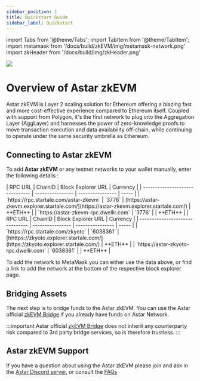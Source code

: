 ```yaml
---
sidebar_position: 1
title: Quickstart Guide
sidebar_label: Quickstart
---
```


import Tabs from '@theme/Tabs';
import TabItem from '@theme/TabItem';
import metamask from '/docs/build/zkEVM/img/metamask-network.png'
import zkHeader from '/docs/build/img/zkHeader.png'

<div style={{textAlign: 'center'}}>
    <img src={zkHeader} style={{width: 1200}} />
</div>

# Overview of Astar zkEVM

Astar zkEVM is Layer 2 scaling solution for Ethereum offering a blazing fast and more cost-effective experience compared to Ethereum itself. Coupled with support from Polygon, it's the first network to plug into the Aggregation Layer (AggLayer) and harnesses the power of zero-knowledge proofs to move transaction execution and data availability off-chain, while continuing to operate under the same security umbrella as Ethereum.

## Connecting to Astar zkEVM

To add **Astar zkEVM** or any testnet networks to your wallet manually, enter the following details : <Tabs>

<TabItem value="mainnet" label="Astar zkEVM">
| RPC URL | ChainID | Block Explorer URL | Currency |
| ------------------------------- | ---------------- | ---------------- | ----- |
| `https://rpc.startale.com/astar-zkevm` | `3776` | [https://astar-zkevm.explorer.startale.com/](https://astar-zkevm.explorer.startale.com/) | **ETH** |
| `https://astar-zkevm-rpc.dwellir.com` | `3776` | | **ETH** |
</TabItem>

<TabItem value="testnet 2" label="zKyoto Testnet">
| RPC URL | ChainID | Block Explorer URL | Currency |
| ------------------------------- | ---------------- | ---------------- | ----- |
| `https://rpc.startale.com/zkyoto` | `6038361` | [hhttps://zkyoto.explorer.startale.com/](https://zkyoto.explorer.startale.com/) | **ETH** |
| `https://astar-zkyoto-rpc.dwellir.com` | `6038361` | | **ETH** |
</TabItem>

</Tabs>

To add the network to MetaMask you can either use the data above, or find a link to add the network at the bottom of the respective block explorer page.

## Bridging Assets

The next step is to bridge funds to the Astar zkEVM. You can use the Astar official [zkEVM Bridge](https://portal.astar.network/astar/bridge) if you already have funds on Astar Network.

:::important
Astar official [zkEVM Bridge](https://portal.astar.network/astar/bridge) does not inherit any counterparty risk compared to 3rd party bridge services, so is therefore trustless.
:::

## Astar zkEVM Support

If you have a question about using the Astar zkEVM please join and ask in the [Astar Discord server](https://discord.gg/astarnetwork), or consult the [FAQs](https://docs.astar.network/docs/learn/zkEVM/faq)
